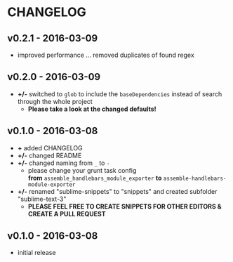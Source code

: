 # CHANGELOG

## v0.2.1 - 2016-03-09
* improved performance ... removed duplicates of found regex

## v0.2.0 - 2016-03-09
* **+/-** switched to `glob` to include the `baseDependencies` instead of search through the whole project
	* **Please take a look at the changed defaults!**

## v0.1.0 - 2016-03-08
* **+** added CHANGELOG
* **+/-** changed README
* **+/-** changed naming from ```_``` to ```-```
	* please change your grunt task config<br>**from** ```assemble_handlebars_module_exporter``` **to** ```assemble-handlebars-module-exporter```
* **+/-** renamed "sublime-snippets" to "snippets" and created subfolder "sublime-text-3"
	* **PLEASE FEEL FREE TO CREATE SNIPPETS FOR OTHER EDITORS & CREATE A PULL REQUEST**


## v0.1.0 - 2016-03-08
* initial release
